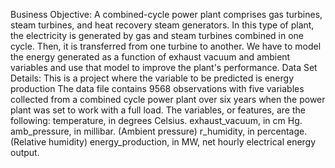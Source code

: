 Business Objective:
A combined-cycle power plant comprises gas turbines, steam turbines, and heat
recovery steam generators. In this type of plant, the electricity is generated by gas and
steam turbines combined in one cycle. Then, it is transferred from one turbine to
another. We have to model the energy generated as a function of exhaust vacuum and
ambient variables and use that model to improve the plant&#39;s performance.
Data Set Details:
This is a project where the variable to be predicted is energy production
The data file contains 9568 observations with five variables collected from a combined
cycle power plant over six years when the power plant was set to work with a full load.
The variables, or features, are the following:
temperature, in degrees Celsius.
exhaust_vacuum, in cm Hg.
amb_pressure, in millibar. (Ambient pressure)
r_humidity, in percentage. (Relative humidity)
energy_production, in MW, net hourly electrical energy output.
